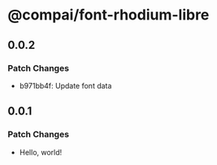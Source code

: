 # @compai/font-rhodium-libre

## 0.0.2

### Patch Changes

- b971bb4f: Update font data

## 0.0.1

### Patch Changes

- Hello, world!

